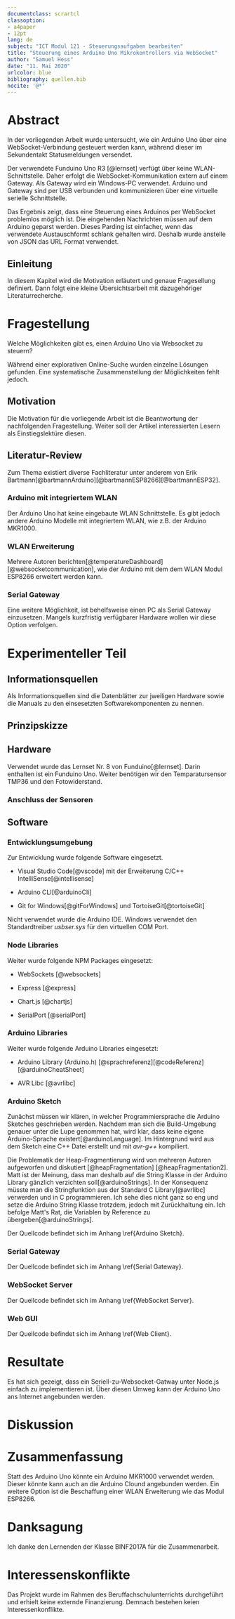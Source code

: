 ```yaml
---
documentclass: scrartcl
classoption:
- a4paper
- 12pt
lang: de
subject: "ICT Modul 121 - Steuerungsaufgaben bearbeiten"
title: "Steuerung eines Arduino Uno Mikrokontrollers via WebSocket"
author: "Samuel Hess"
date: "11. Mai 2020"
urlcolor: blue
bibliography: quellen.bib
nocite: '@*'
---
```



# Abstract

In der vorliegenden Arbeit wurde untersucht, wie ein Arduino Uno über
eine WebSocket-Verbindung gesteuert werden kann, während dieser im
Sekundentakt Statusmeldungen versendet.

Der verwendete Funduino Uno R3 [@lernset] verfügt über keine
WLAN-Schnittstelle. Daher erfolgt die WebSocket-Kommunikation extern auf
einem Gateway. Als Gateway wird ein Windows-PC verwendet. Arduino und
Gateway sind per USB verbunden und kommunizieren über eine virtuelle
serielle Schnittstelle.

Das Ergebnis zeigt, dass eine Steuerung eines Arduinos per WebSocket
problemlos möglich ist. Die eingehenden Nachrichten müssen auf dem
Arduino geparst werden. Dieses Parding ist einfacher, wenn das
verwendete Austauschformt schlank gehalten wird. Deshalb wurde anstelle
von JSON das URL Format verwendet.

## Einleitung


In diesem Kapitel wird die Motivation erläutert und genaue Fragesellung
definiert. Dann folgt eine kleine Übersichtsarbeit mit dazugehöriger
Literaturrecherche.

# Fragestellung


Welche Möglichkeiten gibt es, einen Arduino Uno via Websocket zu
steuern?

Während einer explorativen Online-Suche wurden einzelne Lösungen
gefunden. Eine systematische Zusammenstellung der Möglichkeiten fehlt
jedoch.

## Motivation


Die Motivation für die vorliegende Arbeit ist die Beantwortung der
nachfolgenden Fragestellung. Weiter soll der Artikel interessierten
Lesern als Einstiegslektüre diesen.

## Literatur-Review


Zum Thema existiert diverse Fachliteratur unter anderem von Erik
Bartmann[@bartmannArduino][@bartmannESP8266][@bartmannESP32].

### Arduino mit integriertem WLAN

Der Arduino Uno hat keine eingebaute WLAN Schnittstelle. Es gibt jedoch
andere Arduino Modelle mit integriertem WLAN, wie z.B. der Arduino
MKR1000.

### WLAN Erweiterung

Mehrere Autoren
berichten[@temperatureDashboard][@websocketcommunication], wie der
Arduino mit dem dem WLAN Modul ESP8266 erweitert werden kann.

### Serial Gateway

Eine weitere Möglichkeit, ist behelfsweise einen PC als Serial Gateway
einzusetzen. Mangels kurzfristig verfügbarer Hardware wollen wir diese
Option verfolgen.

Experimenteller Teil
====================

Informationsquellen
-------------------

Als Informationsquellen sind die Datenblätter zur jweiligen Hardware
sowie die Manuals zu den einsesetzten Softwarekomponenten zu nennen.

Prinzipskizze
-------------

Hardware
--------

Verwendet wurde das Lernset Nr. 8 von Funduino[@lernset]. Darin
enthalten ist ein Funduino Uno. Weiter benötigen wir den
Temparatursensor TMP36 und den Fotowiderstand.

### Anschluss der Sensoren

Software
--------

### Entwicklungsumgebung

Zur Entwicklung wurde folgende Software eingesetzt.

-   Visual Studio Code[@vscode] mit der Erweiterung C/C++
    IntelliSense[@intellisense]
    
-   Arduino CLI[@arduinoCli]

-   Git for Windows[@gitForWindows] und TortoiseGit[@tortoiseGit]

Nicht verwendet wurde die Arduino IDE. Windows verwendet den
Standardtreiber *usbser.sys* für den virtuellen COM Port.

### Node Libraries

Weiter wurde folgende NPM Packages eingesetzt:

-   WebSockets [@websockets]

-   Express [@express]

-   Chart.js [@chartjs]

-   SerialPort [@serialPort]

### Arduino Libraries

Weiter wurde folgende Arduino Libraries eingesetzt:

-   Arduino Library (Arduino.h)
    [@sprachreferenz][@codeReferenz][@arduinoCheatSheet]
    
-   AVR Libc [@avrlibc]

### Arduino Sketch

Zunächst müssen wir klären, in welcher Programmiersprache die Arduino
Sketches geschrieben werden. Nachdem man sich die Build-Umgebung genauer
unter die Lupe genommen hat, wird klar, dass keine eigene
Arduino-Sprache existert[@arduinoLanguage]. Im Hintergrund wird aus dem
Sketch eine C++ Datei erstellt und mit *avr-g++* kompiliert.

Die Problematik der Heap-Fragmentierung wird von mehreren Autoren
aufgeworfen und diskutiert [@heapFragmentation] [@heapFragmentation2].
Matt ist der Meinung, dass man deshalb auf die String Klasse in der
Arduino Library gänzlich verzichten soll[@arduinoStrings]. In der
Konsequenz müsste man die Stringfunktion aus der Standard C
Library[@avrlibc] verwerden und in C programmieren. Ich sehe dies nicht
ganz so eng und setze die Arduino String Klasse trotzdem, jedoch mit
Zurückhaltung ein. Ich befolge Matt's Rat, die Variablen by Reference zu
übergeben[@arduinoStrings].

Der Quellcode befindet sich im Anhang \ref{Arduino Sketch}.

### Serial Gateway

Der Quellcode befindet sich im Anhang \ref{Serial Gateway}.

### WebSocket Server

Der Quellcode befindet sich im Anhang \ref{WebSocket Server}.

### Web GUI

Der Quellcode befindet sich im Anhang \ref{Web Client}.

Resultate
=========

Es hat sich gezeigt, dass ein Seriell-zu-Websocket-Gatway unter Node.js
einfach zu implementieren ist. Über diesen Umweg kann der Arduino Uno
ans Internet angebunden werden.

Diskussion
==========

Zusammenfassung
===============

Statt des Arduino Uno könnte ein Arduino MKR1000 verwendet werden.
Dieser könnte kann auch an die Arduino Clound angebunden werden. Ein
weitere Option ist die Beschaffung einer WLAN Erweiterung wie das Modul
ESP8266.

Danksagung
==========

Ich danke den Lernenden der Klasse BINF2017A für die Zusammenarbeit.

Interessenskonflikte
====================

Das Projekt wurde im Rahmen des Beruffachschulunterrichts durchgeführt
und erhielt keine externde Finanzierung. Demnach bestehen keien
Interessenkonflikte.